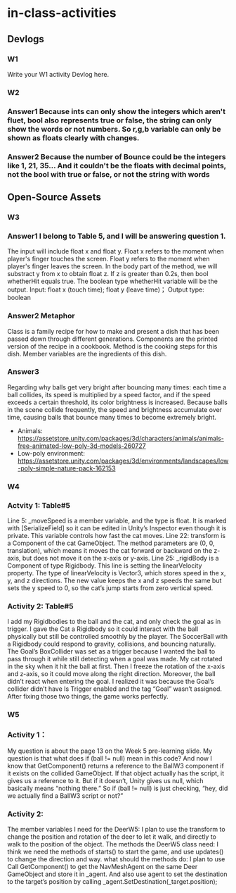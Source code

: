# in-class-activities
## Devlogs
### W1
Write your W1 activity Devlog here.

### W2
### Answer1 Because ints can only show the integers which aren't fluet, bool also represents true or false, the string can only show the words or not numbers. So r,g,b variable can only be shown as floats clearly with changes.
### Answer2 Because the number of Bounce could be the integers like 1, 21, 35... And it couldn't be the floats with decimal points, not the bool with true or false, or not the string with words 
## Open-Source Assets

### W3
### Answer1 I belong to Table 5, and I will be answering question 1.
The input will include float x and float y. Float x refers to the moment when player's finger touches the screen. Float y refers to the moment when player's finger leaves the screen. In the body part of the method, we will substract y from x to obtain float z. If z is greater than 0.2s, then bool whetherHit equals true. The boolean type whetherHit variable will be the output. Input: float x (touch time); float y (leave time)； Output type: boolean
### Answer2 Metaphor
Class is a family recipe for how to make and present a dish that has been passed down through different generations. Components are the printed version of the recipe in a cookbook. Method is the cooking steps for this dish. Member variables are the ingredients of this dish.
### Answer3 
Regarding why balls get very bright after bouncing many times: each time a ball collides, its speed is multiplied by a speed factor, and if the speed exceeds a certain threshold, its color brightness is increased. Because balls in the scene collide frequently, the speed and brightness accumulate over time, causing balls that bounce many times to become extremely bright.

- Animals: https://assetstore.unity.com/packages/3d/characters/animals/animals-free-animated-low-poly-3d-models-260727 
- Low-poly environment: https://assetstore.unity.com/packages/3d/environments/landscapes/low-poly-simple-nature-pack-162153 

### W4
### Actvity 1: Table#5 
Line 5: _moveSpeed is a member variable, and the type is float. It is marked with [SerializeField] so it can be edited in Unity’s Inspector even though it is private. This variable controls how fast the cat moves. 
Line 22: transform is a Component of the cat GameObject. The method parameters are (0, 0, translation), which means it moves the cat forward or backward on the z-axis, but does not move it on the x-axis or y-axis.
Line 25: _rigidBody is a Component of type Rigidbody. This line is setting the linearVelocity property. The type of linearVelocity is Vector3, which stores speed in the x, y, and z directions. The new value keeps the x and z speeds the same but sets the y speed to 0, so the cat’s jump starts from zero vertical speed.
### Activity 2: Table#5
I add my Rigidbodies to the ball and the cat, and only check the goal as in trigger. I gave the Cat a Rigidbody so it could interact with the ball physically but still be controlled smoothly by the player. The SoccerBall with a Rigidbody could respond to gravity, collisions, and bouncing naturally. The Goal’s BoxCollider was set as a trigger because I wanted the ball to pass through it while still detecting when a goal was made.
My cat rotated in the sky when it hit the ball at first. Then I freeze the rotation of the x-axis and z-axis, so it could move along the right direction. Moreover, the ball didn’t react when entering the goal. I realized it was because the Goal’s collider didn’t have Is Trigger enabled and the tag “Goal” wasn’t assigned. After fixing those two things, the game works perfectly. 

### W5
### Activity 1：
My question is about the page 13 on the Week 5 pre-learning slide. My question is that what does if (ball != null) mean in this code? And now I know that GetComponent<BallW3>() returns a reference to the BallW3 component if it exists on the collided GameObject. If that object actually has the script, it gives us a reference to it. But if it doesn’t, Unity gives us null, which basically means “nothing there.” So if (ball != null) is just checking, “hey, did we actually find a BallW3 script or not?”
### Activity 2: 
The member variables I need for the DeerW5: I plan to use the transform to change the position and rotation of the deer to let it walk, and directly to walk to the position of the object.
The methods the DeerW5 class need: I think we need the methods of starts() to start the game, and use updates() to change the direction and way. 
what should the methods do: I plan to use Call GetComponent<NavMeshAgent>() to get the NavMeshAgent on the same Deer GameObject and store it in _agent. And also use agent to set the destination to the target’s position by calling _agent.SetDestination(_target.position);

